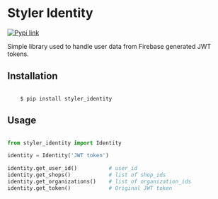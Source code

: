 # Styler Identity


[![Pypi link](https://img.shields.io/pypi/v/styler_identity.svg)](https://pypi.python.org/pypi/styler_identity)


Simple library used to handle user data from Firebase generated JWT tokens.


## Installation


```batch

    $ pip install styler_identity
```

## Usage

```python

from styler_identity import Identity

identity = Identity('JWT token')

identity.get_user_id()          # user_id
identity.get_shops()            # list of shop_ids
identity.get_organizations()    # list of organization_ids
identity.get_token()            # Original JWT token

```